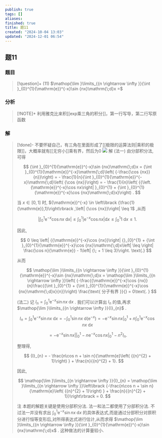 ```yaml
---
publish: true
tags: []
aliases: 
finished: true
title: 题11
created: "2024-10-04 13:03"
updated: "2024-12-01 06:54"
---
```

## 题11
### 题目
> [!question]+
> (11) $\mathop{\lim }\limits_{{n \rightarrow  \infty }}{\int }_{0}^{1}{\mathrm{e}}^{-x}\sin {nx}\mathrm{\;d}x =$
### 分析
> [!NOTE]+
> 利用雅克比来积[[exp乘三角的积分]]，第一行写导，第二行写原函数
### 解
> [!done]-
> 不要怀疑自己，有三角在里面形成了[[极限的运算法则|乘积的极限]]，大概率就有[[无穷小]]乘有界，然后为0
> ![](https://img.hwenyi.live/202410290304222.webp)
> 解 (法一) 由分部积分法, 可得
> 
> $$
> {\int }_{0}^{1}{\mathrm{e}}^{-x}\sin {nx}\mathrm{\;d}x = {\int }_{0}^{1}{\mathrm{e}}^{-x}\mathrm{\;d}\left( {-\frac{\cos {nx}}{n}}\right)  =  - \frac{1}{n}{\int }_{0}^{1}{\mathrm{e}}^{-x}\mathrm{\;d}\left( {\cos {nx}}\right)  =  - \frac{1}{n}\left( {{\left. {\mathrm{e}}^{-x}\cos nx\right| }_{0}^{1} + {\int }_{0}^{1}{\mathrm{e}}^{-x}\cos {nx}\mathrm{\;d}x}\right) .
> $$
> 
> 当 $x \in  \left\lbrack  {0,1}\right\rbrack$ 时, ${\mathrm{e}}^{-x} \in  \left\lbrack  {\frac{1}{\mathrm{e}},1}\right\rbrack  ,\left| {\cos {nx}}\right|  \leq  1$ ,从而
> 
> $$
> \left| {{\int }_{0}^{1}{\mathrm{e}}^{-x}\cos {nx}\mathrm{\;d}x}\right|  \leq  {\int }_{0}^{1}\left| {{\mathrm{e}}^{-x}\cos {nx}}\right| \mathrm{d}x \leq  {\int }_{0}^{1}1\mathrm{\;d}x \leq  1.
> $$
> 
> 因此,
> 
> $$
> 0 \leq  \left| {{\mathrm{e}}^{-x}\cos {nx}}\right| {}_{0}^{1} + {\int }_{0}^{1}{\mathrm{e}}^{-x}\cos {nx}\mathrm{\;d}x\left|  \leq  \right| \frac{\cos n}{\mathrm{e}} - 1\left| {\; + 1 \leq  3}\right. \text{.}
> $$
> 
> 从而
> 
> $$
> \mathop{\lim }\limits_{{n \rightarrow  \infty }}{\int }_{0}^{1}{\mathrm{e}}^{-x}\sin {nx}\mathrm{\;d}x = \mathop{\lim }\limits_{{n \rightarrow  \infty }}\left( {-\frac{{\mathrm{e}}^{-x}\cos {nx}}{n}\frac{{\int }_{0}^{1} + {\int }_{0}^{1}{\mathrm{e}}^{-x}\cos {nx}\mathrm{\;d}x}{n}}\right) \frac{\text{ 分子有界 }}{} = 0\text{. }
> $$
> 
> (法二) 记 ${I}_{n} = {\int }_{0}^{1}{\mathrm{e}}^{-x}\sin {nx}\mathrm{\;d}x$ . 我们可以计算出 ${I}_{n}$ 的值,再求 $\mathop{\lim }\limits_{{n \rightarrow  \infty }}{I}_{n}$ .
> 
> $$
> {I}_{n} = {\int }_{0}^{1}{\mathrm{e}}^{-x}\sin {nx}\mathrm{\;d}x =  - {\int }_{0}^{1}\sin {nx}\mathrm{\;d}\left( {\mathrm{e}}^{-x}\right)  =  - {\left. {\mathrm{e}}^{-x}\sin nx\right| }_{0}^{1} + n{\int }_{0}^{1}{\mathrm{e}}^{-x}\cos {nx}\mathrm{\;d}x
> $$
> 
> $$
> =  - {\mathrm{e}}^{-x}\sin {nx}{\left| \right| }_{0}^{1} - n{\mathrm{e}}^{-x}\cos {nx}{\left. \right| }_{0}^{1} - {n}^{2}{I}_{n}.
> $$
> 
> 整理得,
> 
> $$
> {I}_{n} =  - \frac{n\cos n + \sin n}{\mathrm{e}\left( {{n}^{2} + 1}\right) } + \frac{n}{{n}^{2} + 1}.
> $$
> 
> 因此,
> 
> $$
> \mathop{\lim }\limits_{{n \rightarrow  \infty }}{I}_{n} = \mathop{\lim }\limits_{{n \rightarrow  \infty }}\left\lbrack  {-\frac{n\cos n + \sin n}{\mathrm{e}\left( {{n}^{2} + 1}\right) } + \frac{n}{{n}^{2} + 1}}\right\rbrack   = 0.
> $$
> 
> 注 本题的解题关键是使用分部积分法. 法一和法二都使用了分部积分法. 不过法一并没有求出 ${\int }_{0}^{1}{\mathrm{e}}^{-x}\sin {nx}\mathrm{\;d}x$ 的具体表达式,而是通过分部积分对原积分进行恒等变形后,对所得表达式进行估计,从而求得 $\mathop{\lim }\limits_{{n \rightarrow  \infty }}{\int }_{0}^{1}{\mathrm{e}}^{-x}\sin {nx}\mathrm{\;d}x$ . 这种做法的计算量较小.